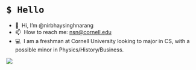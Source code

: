 # `$ Hello`
- 👋 &nbsp;Hi, I’m @nirbhaysinghnarang
- 📫 &nbsp;How to reach me: nsn@cornell.edu
- 💻 &nbsp;I am a freshman at Cornell University looking to major in CS, with a possible minor in Physics/History/Business.

<p align = "left">
  <img src = "https://github-readme-stats.vercel.app/api?username=nirbhaysinghnarang&show_icons=true&theme=tokyonight&line_height=27">
</p>
